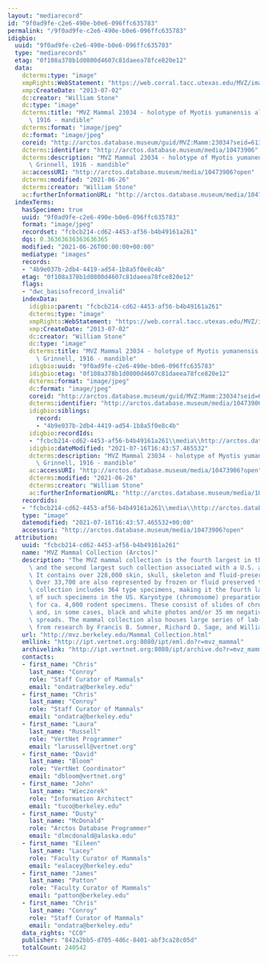 ```yaml
---
layout: "mediarecord"
id: "9f0ad9fe-c2e6-490e-b0e6-096ffc635783"
permalink: "/9f0ad9fe-c2e6-490e-b0e6-096ffc635783"
idigbio:
  uuid: "9f0ad9fe-c2e6-490e-b0e6-096ffc635783"
  type: "mediarecords"
  etag: "0f108a378b1d0800d4607c81daeea78fce820e12"
  data:
    dcterms:type: "image"
    xmpRights:WebStatement: "https://web.corral.tacc.utexas.edu/MVZ/images/MVZ_img/images/jpg/img_15632.jpg"
    xmp:CreateDate: "2013-07-02"
    dc:creator: "William Stone"
    dc:type: "image"
    dcterms:title: "MVZ Mammal 23034 - holotype of Myotis yumanensis altipetens Grinnell,\
      \ 1916 - mandible"
    dcterms:format: "image/jpeg"
    dc:format: "image/jpeg"
    coreid: "http://arctos.database.museum/guid/MVZ:Mamm:23034?seid=613106"
    dcterms:identifier: "http://arctos.database.museum/media/10473906"
    dcterms:description: "MVZ Mammal 23034 - holotype of Myotis yumanensis altipetens\
      \ Grinnell, 1916 - mandible"
    ac:accessURI: "http://arctos.database.museum/media/10473906?open"
    dcterms:modified: "2021-06-26"
    dcterms:creator: "William Stone"
    ac:furtherInformationURL: "http://arctos.database.museum/media/10473906"
  indexTerms:
    hasSpecimen: true
    uuid: "9f0ad9fe-c2e6-490e-b0e6-096ffc635783"
    format: "image/jpeg"
    recordset: "fcbcb214-cd62-4453-af56-b4b49161a261"
    dqs: 0.36363636363636365
    modified: "2021-06-26T00:00:00+00:00"
    mediatype: "images"
    records:
    - "4b9e037b-2db4-4419-ad54-1b8a5f0e8c4b"
    etag: "0f108a378b1d0800d4607c81daeea78fce820e12"
    flags:
    - "dwc_basisofrecord_invalid"
    indexData:
      idigbio:parent: "fcbcb214-cd62-4453-af56-b4b49161a261"
      dcterms:type: "image"
      xmpRights:WebStatement: "https://web.corral.tacc.utexas.edu/MVZ/images/MVZ_img/images/jpg/img_15632.jpg"
      xmp:CreateDate: "2013-07-02"
      dc:creator: "William Stone"
      dc:type: "image"
      dcterms:title: "MVZ Mammal 23034 - holotype of Myotis yumanensis altipetens\
        \ Grinnell, 1916 - mandible"
      idigbio:uuid: "9f0ad9fe-c2e6-490e-b0e6-096ffc635783"
      idigbio:etag: "0f108a378b1d0800d4607c81daeea78fce820e12"
      dcterms:format: "image/jpeg"
      dc:format: "image/jpeg"
      coreid: "http://arctos.database.museum/guid/MVZ:Mamm:23034?seid=613106"
      dcterms:identifier: "http://arctos.database.museum/media/10473906"
      idigbio:siblings:
        record:
        - "4b9e037b-2db4-4419-ad54-1b8a5f0e8c4b"
      idigbio:recordIds:
      - "fcbcb214-cd62-4453-af56-b4b49161a261\\media\\http://arctos.database.museum/media/10473906"
      idigbio:dateModified: "2021-07-16T16:43:57.465532"
      dcterms:description: "MVZ Mammal 23034 - holotype of Myotis yumanensis altipetens\
        \ Grinnell, 1916 - mandible"
      ac:accessURI: "http://arctos.database.museum/media/10473906?open"
      dcterms:modified: "2021-06-26"
      dcterms:creator: "William Stone"
      ac:furtherInformationURL: "http://arctos.database.museum/media/10473906"
    recordids:
    - "fcbcb214-cd62-4453-af56-b4b49161a261\\media\\http://arctos.database.museum/media/10473906"
    type: "image"
    datemodified: "2021-07-16T16:43:57.465532+00:00"
    accessuri: "http://arctos.database.museum/media/10473906?open"
  attribution:
    uuid: "fcbcb214-cd62-4453-af56-b4b49161a261"
    name: "MVZ Mammal Collection (Arctos)"
    description: "The MVZ mammal collection is the fourth largest in the United States\
      \ and the second largest such collection associated with a U.S. academic institution.\
      \ It contains over 228,000 skin, skull, skeleton and fluid-preserved specimens.\
      \ Over 33,700 are also represented by frozen or fluid preserved tissues. The\
      \ collection includes 364 type specimens, making it the fourth largest collection\
      \ of such specimens in the US. Karyotype (chromosome) preparations are available\
      \ for ca. 4,000 rodent specimens. These consist of slides of chromosome preparations\
      \ and, in some cases, black and white photos and/or 35 mm negatives of chromosome\
      \ spreads. The mammal collection also houses large series of lab-raised specimens\
      \ from research by Francis B. Sumner, Richard D. Sage, and William Z. Lidicker."
    url: "http://mvz.berkeley.edu/Mammal_Collection.html"
    emllink: "http://ipt.vertnet.org:8080/ipt/eml.do?r=mvz_mammal"
    archivelink: "http://ipt.vertnet.org:8080/ipt/archive.do?r=mvz_mammal"
    contacts:
    - first_name: "Chris"
      last_name: "Conroy"
      role: "Staff Curator of Mammals"
      email: "ondatra@berkeley.edu"
    - first_name: "Chris"
      last_name: "Conroy"
      role: "Staff Curator of Mammals"
      email: "ondatra@berkeley.edu"
    - first_name: "Laura"
      last_name: "Russell"
      role: "VertNet Programmer"
      email: "larussell@vertnet.org"
    - first_name: "David"
      last_name: "Bloom"
      role: "VertNet Coordinator"
      email: "dbloom@vertnet.org"
    - first_name: "John"
      last_name: "Wieczorek"
      role: "Information Architect"
      email: "tuco@berkeley.edu"
    - first_name: "Dusty"
      last_name: "McDonald"
      role: "Arctos Database Programmer"
      email: "dlmcdonald@alaska.edu"
    - first_name: "Eileen"
      last_name: "Lacey"
      role: "Faculty Curator of Mammals"
      email: "ealacey@berkeley.edu"
    - first_name: "James"
      last_name: "Patton"
      role: "Faculty Curator of Mammals"
      email: "patton@berkeley.edu"
    - first_name: "Chris"
      last_name: "Conroy"
      role: "Staff Curator of Mammals"
      email: "ondatra@berkeley.edu"
    data_rights: "CC0"
    publisher: "842a2bb5-d705-4d6c-8401-abf3ca28c05d"
    totalCount: 240542
---
```

